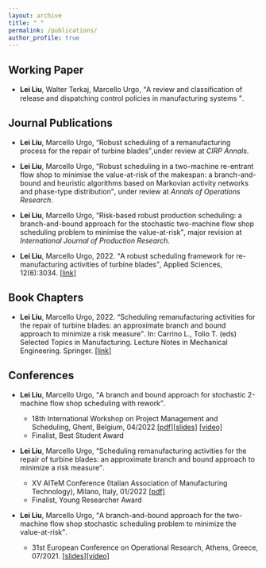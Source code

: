 ```yaml
---
layout: archive
title: " "
permalink: /publications/
author_profile: true
---
```


## Working Paper

* **Lei Liu**, Walter Terkaj, Marcello Urgo, <q>A review and classiﬁcation of release and dispatching control policies in manufacturing systems </q>.

## Journal Publications

* **Lei Liu**, Marcello Urgo, <q>Robust scheduling of a remanufacturing process for the repair of turbine blades</q>,under review at *CIRP Annals*.

* **Lei Liu**, Marcello Urgo, <q>Robust scheduling in a two-machine re-entrant flow shop to minimise the value-at-risk of the makespan: a branch-and-bound and heuristic algorithms based on Markovian activity networks and phase-type distribution</q>, under review at *Annals of Operations Research*.

* **Lei Liu**, Marcello Urgo, <q>Risk-based robust production scheduling: a branch-and-bound approach for the stochastic two-machine flow shop scheduling problem to minimise the value-at-risk</q>, major revision at *International Journal of Production Research*.

* **Lei Liu**, Marcello Urgo, 2022. <q>A robust scheduling framework for re-manufacturing activities of turbine blades</q>, Applied Sciences, 12(6):3034. [[link]](https://www.mdpi.com/2076-3417/12/6/3034)

## Book Chapters

* **Lei Liu**, Marcello Urgo, 2022. <q>Scheduling remanufacturing activities for the repair of turbine blades: an approximate branch and bound approach to minimize a risk measure</q>. In: Carrino L., Tolio T. (eds) Selected Topics in Manufacturing. Lecture Notes in Mechanical Engineering. Springer. [[link]](https://doi.org/10.1007/978-3-030-82627-7_3)

## Conferences
* **Lei Liu**, Marcello Urgo, <q>A branch and bound approach for stochastic 2-machine flow shop scheduling with rework</q>.
  - 18th International Workshop on Project Management and Scheduling, Ghent, Belgium, 04/2022 [\[pdf\]](/files/PMS2022_paper.pdf)[\[slides\]](/files/PMS2022_slides.pdf) [\[video\]](https://www.youtube.com/watch?v=7njudMzoK4c&t=5s)
  - Finalist, Best Student Award

* **Lei Liu**, Marcello Urgo, <q>Scheduling remanufacturing activities for the repair of turbine blades: an approximate branch and bound approach to minimize a risk measure</q>.
  - XV AITeM Conference (Italian Association of Manufacturing Technology), Milano, Italy, 01/2022 [\[pdf\]](/files/XV_AITEM_LeiLIU.pdf)
  - Finalist, Young Researcher Award

* **Lei Liu**, Marcello Urgo, <q>A branch-and-bound approach for the two-machine flow shop stochastic scheduling problem to minimize the value-at-risk</q>.
  - 31st European Conference on Operational Research, Athens, Greece, 07/2021. [\[slides\]](/files/EURO2021Lei.pdf)[\[video\]](https://www.youtube.com/watch?v=JlzkkG4Bkoo)
